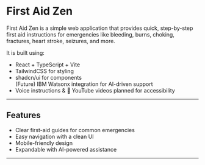 # First Aid Zen 

First Aid Zen is a simple web application that provides quick, step-by-step first aid instructions for emergencies like bleeding, burns, choking, fractures, heart stroke, seizures, and more.  

It is built using:
-  React + TypeScript + Vite  
-  TailwindCSS for styling  
-  shadcn/ui for components  
   (Future) IBM Watsonx integration for AI-driven support  
-  Voice instructions & 🎥 YouTube videos planned for accessibility  

---

##  Features
- Clear first-aid guides for common emergencies  
- Easy navigation with a clean UI  
- Mobile-friendly design  
- Expandable with AI-powered assistance  

---

